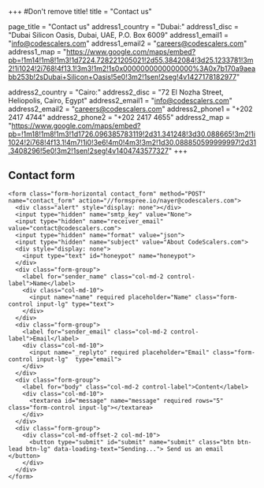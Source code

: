 +++
#Don't remove title!
title = "Contact us"

page_title = "Contact us"
address1_country = "Dubai:"
address1_disc = "Dubai Silicon Oasis, Dubai, UAE, P.O. Box 6009"
address1_email1 = "info@codescalers.com"
address1_email2 = "careers@codescalers.com"
address1_map = "https://www.google.com/maps/embed?pb=!1m14!1m8!1m3!1d7224.728221205021!2d55.3842084!3d25.1233781!3m2!1i1024!2i768!4f13.1!3m3!1m2!1s0x0000000000000000%3A0x7b170a9aeabb253b!2sDubai+Silicon+Oasis!5e0!3m2!1sen!2seg!4v1427178182977"

address2_country = "Cairo:"
address2_disc = "72 El Nozha Street, Heliopolis, Cairo, Egypt"
address2_email1 = "info@codescalers.com"
address2_email2 = "careers@codescalers.com"
address2_phone1 = "+202 2417 4744"
address2_phone2 = "+202 2417 4655"
address2_map = "https://www.google.com/maps/embed?pb=!1m18!1m8!1m3!1d1726.096385783119!2d31.341248!3d30.088665!3m2!1i1024!2i768!4f13.1!4m7!1i0!3e6!4m0!4m3!3m2!1d30.088850599999997!2d31.3408296!5e0!3m2!1sen!2seg!4v1404743577327"
+++

<div class="row" id="test">
  <div class="col-md-offset-3 col-md-6">
    <h2 class="title">Contact form</h2>





    <form class="form-horizontal contact_form" method="POST" name="contact_form" action="//formspree.io/nayer@codescalers.com">
      <div class="alert" style="display: none"></div>
      <input type="hidden" name="smtp_key" value="None">
      <input type="hidden" name="receiver_email" value="contact@codescalers.com">
      <input type="hidden" name="format" value="json">
      <input type="hidden" name="subject" value="About CodeScalers.com">
      <div style="display: none">
        <input type="text" id="honeypot" name="honeypot">
      </div>
      <div class="form-group">
        <label for="sender_name" class="col-md-2 control-label">Name</label>
        <div class="col-md-10">
          <input name="name" required placeholder="Name" class="form-control input-lg" type="text">
        </div>
      </div>
      <div class="form-group">
        <label for="sender_email" class="col-md-2 control-label">Email</label>
        <div class="col-md-10">
          <input name="_replyto" required placeholder="Email" class="form-control input-lg"  type="email">
        </div>
      </div>
      <div class="form-group">
        <label for="body" class="col-md-2 control-label">Content</label>
        <div class="col-md-10">
          <textarea id="message" name="message" required rows="5" class="form-control input-lg"></textarea>
        </div>
      </div>
      <div class="form-group">
        <div class="col-md-offset-2 col-md-10">
          <button type="submit" id="submit" name="submit" class="btn btn-lead btn-lg" data-loading-text="Sending..."> Send us an email </button>
        </div>
      </div>
    </form>
  </div>
  <div class="row"> </div>
</div>

